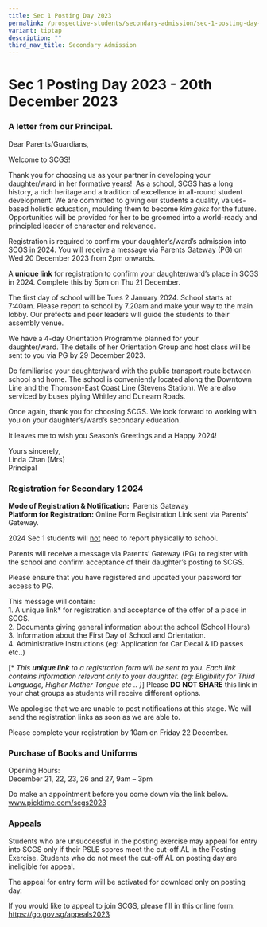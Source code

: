 ```yaml
---
title: Sec 1 Posting Day 2023
permalink: /prospective-students/secondary-admission/sec-1-posting-day-2023/
variant: tiptap
description: ""
third_nav_title: Secondary Admission
---
```

<h1><strong>Sec 1 Posting Day 2023 - 20th December 2023</strong></h1><h3><strong>A letter from our Principal.</strong></h3><p>Dear Parents/Guardians,</p><p>Welcome to SCGS!</p><p></p><p>Thank you for choosing us as your partner in developing your daughter/ward in her formative years!&nbsp; As a school, SCGS has a long history, a rich heritage and a tradition of excellence in all-round student development.&nbsp;We are committed&nbsp;to giving our&nbsp;students&nbsp;a quality, values-based holistic education, moulding them to become <em>kim geks</em> for the future. Opportunities will be provided for her to be groomed into a world-ready and principled leader of character and relevance.&nbsp;&nbsp;&nbsp;</p><p>Registration is required to confirm your daughter’s/ward’s admission into SCGS in 2024. You will receive a message via Parents Gateway (PG) on Wed 20 December&nbsp;2023 from 2pm onwards.</p><p>A&nbsp;<strong>unique link</strong>&nbsp;for registration to confirm your daughter/ward’s place in SCGS in 2024. Complete this by&nbsp;5pm on Thu 21 December.&nbsp;</p><p>The first day of school will be&nbsp;Tues 2 January 2024.&nbsp;School starts at 7:40am.&nbsp;Please report to school by 7.20am and make your way to the main lobby. Our prefects and peer leaders will guide the students to&nbsp;their assembly venue.</p><p>We have a&nbsp;4-day&nbsp;Orientation Programme planned for&nbsp;your daughter/ward.&nbsp;The details of her Orientation Group and host class will be sent to you via PG by 29 December 2023.&nbsp;</p><p>Do familiarise your daughter/ward with the public transport route between school and home.&nbsp;The school is conveniently located along the Downtown Line and the Thomson-East Coast Line (Stevens Station). We are also serviced by buses plying Whitley and Dunearn Roads.&nbsp;</p><p>Once again, thank you for choosing SCGS. We look forward to&nbsp;working with you&nbsp;on your daughter’s/ward’s secondary education.&nbsp;</p><p>It leaves me to wish you Season’s Greetings and a Happy&nbsp;2024!&nbsp;</p><p>Yours sincerely,<br>Linda Chan (Mrs)<br>Principal&nbsp;</p><h3><strong>Registration for Secondary 1 2024</strong></h3><p><strong>Mode of Registration &amp; Notification:</strong>&nbsp; Parents Gateway<br><strong>Platform for Registration:</strong> Online Form Registration Link sent via Parents’ Gateway.</p><p>2024 Sec 1 students will <u>not</u> need to report physically to school.&nbsp;</p><p>Parents will receive a message via Parents’ Gateway (PG) to register with the school and confirm acceptance of their daughter’s posting to SCGS.</p><p>Please ensure that you have registered and updated your password for access to PG.</p><p>This message will contain:<br>1. A unique link* for registration and acceptance of the offer of a place in SCGS.<br>2. Documents giving general information about the school (School Hours)<br>3. Information about the First Day of School and Orientation.<br>4. Administrative Instructions (eg: Application for Car Decal &amp; ID passes etc..)</p><p>[* <em>This </em><strong><em>unique link</em></strong><em> to a registration form will be sent to you. Each link contains information relevant only to your daughter. (eg: Eligibility for Third Language, Higher Mother Tongue etc .. )</em>] Please <strong>DO NOT SHARE</strong> this link in your chat groups as students will receive different options.</p><p>We apologise that we are unable to post notifications at this stage. We will send the registration links as soon as we are able to.</p><p>Please complete your registration by 10am on Friday 22 December.</p><p></p><h3><strong>Purchase of Books and Uniforms</strong></h3><p>Opening Hours:&nbsp;<br>December 21, 22, 23, 26 and 27, 9am – 3pm&nbsp;</p><p>Do make an appointment before you come down via the link below.<br><a href="https://www.picktime.com/scgs2023" rel="noopener noreferrer nofollow" target="_blank">www.picktime.com/scgs2023</a></p><p></p><h3><strong>Appeals</strong></h3><p>Students who are unsuccessful in the posting exercise may appeal for entry into SCGS only if their PSLE scores meet the cut-off AL in the Posting Exercise. Students who do not meet the cut-off AL on posting day are ineligible for appeal.</p><p>The appeal for entry form will be activated for download only on posting day.</p><p>If you would like to appeal to join SCGS, please fill in this online form:<br><a href="https://go.gov.sg/appeals2023" rel="noopener noreferrer nofollow" target="_blank">https://go.gov.sg/appeals2023</a></p>